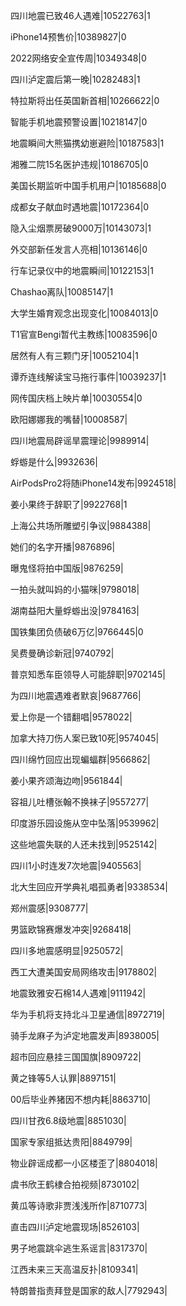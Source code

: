 四川地震已致46人遇难|10522763|1

iPhone14预售价|10389827|0

2022网络安全宣传周|10349348|0

四川泸定震后第一晚|10282483|1

特拉斯将出任英国新首相|10266622|0

智能手机地震预警设置|10218147|0

地震瞬间大熊猫携幼崽避险|10187583|1

湘雅二院15名医护违规|10186705|0

美国长期监听中国手机用户|10185688|0

成都女子献血时遇地震|10172364|0

隐入尘烟票房破9000万|10143073|1

外交部新任发言人亮相|10136146|0

行车记录仪中的地震瞬间|10122153|1

Chashao离队|10085147|1

大学生婚育观念出现变化|10084013|0

T1官宣Bengi暂代主教练|10083596|0

居然有人有三颗门牙|10052104|1

谭乔连线解读宝马拖行事件|10039237|1

网传国庆档上映片单|10030554|0

欧阳娜娜我的嘴替|10008587|

四川地震局辟谣旱震理论|9989914|

蜉蝣是什么|9932636|

AirPodsPro2将随iPhone14发布|9924518|

姜小果终于辞职了|9922768|1

上海公共场所雕塑引争议|9884388|

她们的名字开播|9876896|

曝鬼怪将拍中国版|9876259|

一拍头就叫妈的小猫咪|9798018|

湖南益阳大量蜉蝣出没|9784163|

国铁集团负债破6万亿|9766445|0

吴费曼确诊新冠|9740792|

普京知悉车臣领导人可能辞职|9702145|

为四川地震遇难者默哀|9687766|

爱上你是一个错翻唱|9578022|

加拿大持刀伤人案已致10死|9574045|

四川绵竹回应出现蝙蝠群|9566862|

姜小果齐颂海边吻|9561844|

容祖儿吐槽张翰不换袜子|9557277|

印度游乐园设施从空中坠落|9539962|

这些地震失联的人还未找到|9525142|

四川1小时连发7次地震|9405563|

北大生回应开学典礼唱孤勇者|9338534|

郑州震感|9308777|

男篮欧锦赛爆发冲突|9268418|

四川多地震感明显|9250572|

西工大遭美国安局网络攻击|9178802|

地震致雅安石棉14人遇难|9111942|

华为手机将支持北斗卫星通信|8972719|

骑手龙麻子为泸定地震发声|8938005|

超市回应悬挂三国国旗|8909722|

黄之锋等5人认罪|8897151|

00后毕业养猪因不想内耗|8863710|

四川甘孜6.8级地震|8851030|

国家专家组抵达贵阳|8849799|

物业辟谣成都一小区楼歪了|8804018|

虞书欣王鹤棣合拍视频|8730102|

黄瓜等诗歌非贾浅浅所作|8710773|

直击四川泸定地震现场|8526103|

男子地震跳伞逃生系谣言|8317370|

江西未来三天高温反扑|8109341|

特朗普指责拜登是国家的敌人|7792943|

